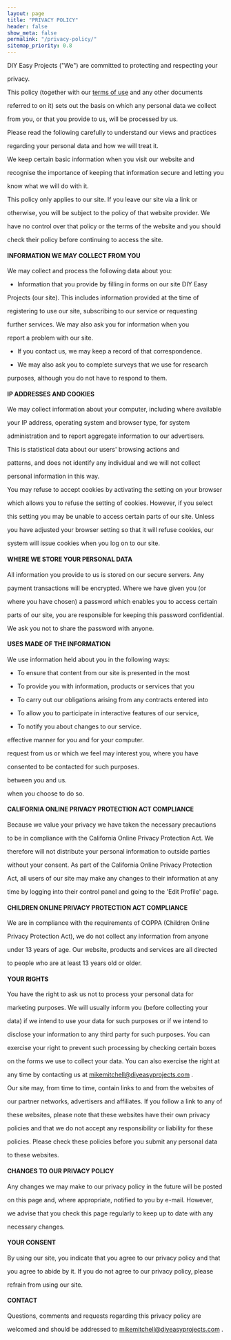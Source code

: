 ```yaml
---
layout: page
title: "PRIVACY POLICY"
header: false
show_meta: false
permalink: "/privacy-policy/"
sitemap_priority: 0.8
---
```


DIY Easy Projects ("We") are committed to protecting and respecting your

privacy.

This policy (together with our <a href="{{ site.url }}{{ site.baseurl }}/TermsOfWebsiteUse/">terms of use</a> and any other documents 

referred to on it) sets out the basis on which any personal data we collect 

from you, or that you provide to us, will be processed by us.

Please read the following carefully to understand our views and practices 

regarding your personal data and how we will treat it.

We keep certain basic information when you visit our website and 

recognise the importance of keeping that information secure and letting you 

know what we will do with it.

This policy only applies to our site. If you leave our site via a link or 

otherwise, you will be subject to the policy of that website provider. We 

have no control over that policy or the terms of the website and you should 

check their policy before continuing to access the site.

#### **INFORMATION WE MAY COLLECT FROM YOU**

We may collect and process the following data about you:

* Information that you provide by filling in forms on our site DIY Easy 

Projects (our site). This includes information provided at the time of 

registering to use our site, subscribing to our service or requesting 

further services. We may also ask you for information when you 

report a problem with our site.

* If you contact us, we may keep a record of that correspondence.

* We may also ask you to complete surveys that we use for research 

purposes, although you do not have to respond to them.

#### **IP ADDRESSES AND COOKIES**

We may collect information about your computer, including where available 

your IP address, operating system and browser type, for system 

administration and to report aggregate information to our advertisers.

This is statistical data about our users' browsing actions and 

patterns, and does not identify any individual and we will not collect 

personal information in this way.

You may refuse to accept cookies by activating the setting on your browser 

which allows you to refuse the setting of cookies. However, if you select 

this setting you may be unable to access certain parts of our site. Unless 

you have adjusted your browser setting so that it will refuse cookies, our 

system will issue cookies when you log on to our site.

#### **WHERE WE STORE YOUR PERSONAL DATA**

All information you provide to us is stored on our secure servers. Any 

payment transactions will be encrypted. Where we have given you (or 

where you have chosen) a password which enables you to access certain 

parts of our site, you are responsible for keeping this password confidential. 

We ask you not to share the password with anyone.

#### **USES MADE OF THE INFORMATION**

We use information held about you in the following ways:

* To ensure that content from our site is presented in the most 

* To provide you with information, products or services that you 

* To carry out our obligations arising from any contracts entered into 

* To allow you to participate in interactive features of our service, 

* To notify you about changes to our service.

effective manner for you and for your computer.

request from us or which we feel may interest you, where you have 

consented to be contacted for such purposes.

between you and us.

when you choose to do so.

#### **CALIFORNIA ONLINE PRIVACY PROTECTION ACT COMPLIANCE**

Because we value your privacy we have taken the necessary precautions 

to be in compliance with the California Online Privacy Protection Act. We 

therefore will not distribute your personal information to outside parties 

without your consent. As part of the California Online Privacy Protection 

Act, all users of our site may make any changes to their information at any 

time by logging into their control panel and going to the 'Edit Profile' page.

#### **CHILDREN ONLINE PRIVACY PROTECTION ACT COMPLIANCE**

We are in compliance with the requirements of COPPA (Children Online 

Privacy Protection Act), we do not collect any information from anyone 

under 13 years of age. Our website, products and services are all directed 

to people who are at least 13 years old or older.

#### **YOUR RIGHTS**

You have the right to ask us not to process your personal data for 

marketing purposes. We will usually inform you (before collecting your 

data) if we intend to use your data for such purposes or if we intend to 

disclose your information to any third party for such purposes. You can 

exercise your right to prevent such processing by checking certain boxes 

on the forms we use to collect your data. You can also exercise the right at 

any time by contacting us at <a href="mailto:mikemitchelldiyeasyprojects@gmail.com">mikemitchell@diyeasyprojects.com</a> .

Our site may, from time to time, contain links to and from the websites of 

our partner networks, advertisers and affiliates. If you follow a link to any of 

these websites, please note that these websites have their own privacy 

policies and that we do not accept any responsibility or liability for these 

policies. Please check these policies before you submit any personal data 

to these websites.

#### **CHANGES TO OUR PRIVACY POLICY**

Any changes we may make to our privacy policy in the future will be posted 

on this page and, where appropriate, notified to you by e-mail. However, 

we advise that you check this page regularly to keep up to date with any 

necessary changes.

#### **YOUR CONSENT**

By using our site, you indicate that you agree to our privacy policy and that 

you agree to abide by it. If you do not agree to our privacy policy, please 

refrain from using our site.

#### **CONTACT**

Questions, comments and requests regarding this privacy policy are 

welcomed and should be addressed to <a href="mailto:mikemitchelldiyeasyprojects@gmail.com">mikemitchell@diyeasyprojects.com</a> .